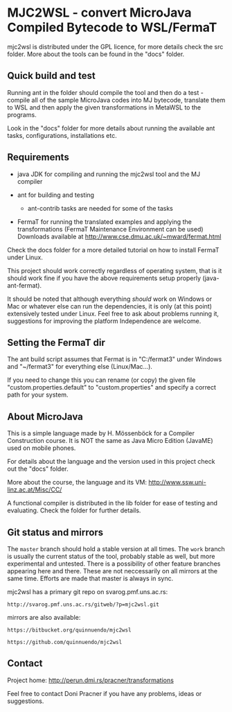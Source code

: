 MJC2WSL - convert MicroJava Compiled Bytecode to WSL/FermaT
===========================================================

mjc2wsl is distributed under the GPL licence, for more details check the src
folder. More about the tools can be found in the "docs" folder.


Quick build and test
--------------------

Running ant in the folder should compile the tool and then do a test -
compile all of the sample MicroJava codes into MJ bytecode, translate them
to WSL and then apply the given transformations in MetaWSL to the programs.

Look in the "docs" folder for more details about running the available ant
tasks, configurations, installations etc.


Requirements
------------

 - java JDK for compiling and running the mjc2wsl tool and the MJ compiler

 - ant for building and testing
      - ant-contrib tasks are needed for some of the tasks

 - FermaT for running the translated examples and applying the transformations
   (FermaT Maintenance Environment can be used)
   Downloads available at http://www.cse.dmu.ac.uk/~mward/fermat.html

Check the docs folder for a more detailed tutorial on how to install
FermaT under Linux.

This project should work correctly regardless of operating
system, that is it should work fine if you have the above
requirements setup properly (java-ant-fermat).

It should be noted that although everything *should* work
on Windows or Mac or whatever else can run the dependencies,
it is only (at this point) extensively tested under Linux.
Feel free to ask about problems running it, suggestions for
improving the platform Independence are welcome.


Setting the FermaT dir
----------------------

The ant build script assumes that Fermat is in "C:/fermat3" under Windows
and "~/fermat3" for everything else (Linux/Mac...).

If you need to change this you can rename (or copy) the given file
"custom.properties.default" to "custom.properties" and specify a correct
path for your system.


About MicroJava
---------------

This is a simple language made by H. Mössenböck for a Compiler Construction
course.  It is NOT the same as Java Micro Edition (JavaME) used on mobile
phones.

For details about the language and the version used in this project check
out the "docs" folder.

More about the course, the language and its VM:
http://www.ssw.uni-linz.ac.at/Misc/CC/

A functional compiler is distributed in the lib folder for ease of testing
and evaluating.  Check the folder for further details.


Git status and mirrors
----------------------

The `master` branch should hold a stable version at all times.  The `work`
branch is usually the current status of the tool, probably stable as well,
but more experimental and untested. There is a possibility of other feature
branches appearing here and there. These are not neccessarily on all mirrors
at the same time. Efforts are made that master is always in sync.

mjc2wsl has a primary git repo on svarog.pmf.uns.ac.rs:

    http://svarog.pmf.uns.ac.rs/gitweb/?p=mjc2wsl.git

mirrors are also available:

    https://bitbucket.org/quinnuendo/mjc2wsl

    https://github.com/quinnuendo/mjc2wsl


Contact
-------

Project home:
http://perun.dmi.rs/pracner/transformations

Feel free to contact Doni Pracner if you have any problems, ideas 
or suggestions.